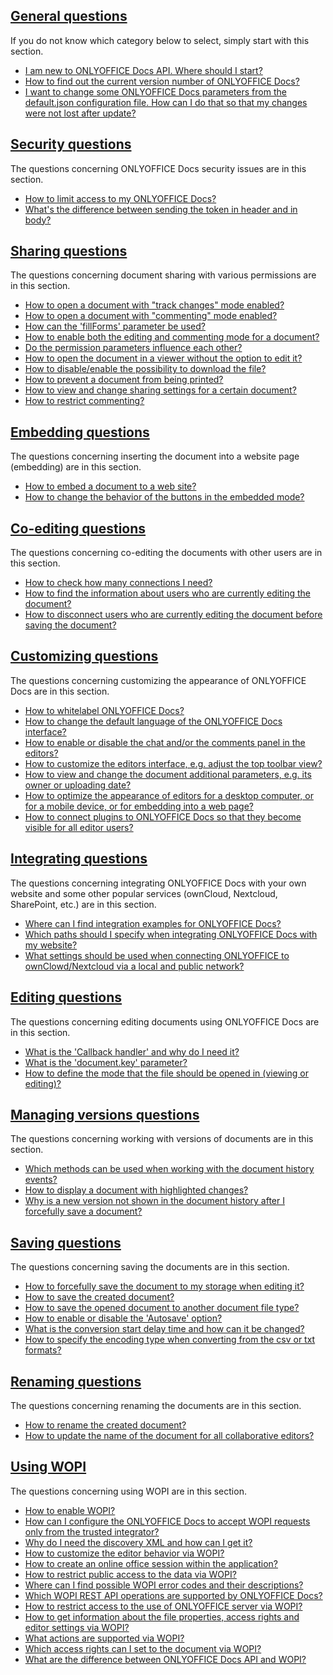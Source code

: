 ## [General questions](General/index.md)

If you do not know which category below to select, simply start with this section.

* [I am new to ONLYOFFICE Docs API. Where should I start?](General/index.md#i-am-new-to-onlyoffice-docs-api-where-should-i-start)
* [How to find out the current version number of ONLYOFFICE Docs?](General/index.md#how-to-find-out-the-current-version-number-of-onlyoffice-docs)
* [I want to change some ONLYOFFICE Docs parameters from the default.json configuration file. How can I do that so that my changes were not lost after update?](General/index.md#i-want-to-change-some-onlyoffice-docs-parameters-from-the-defaultjson-configuration-file-how-can-i-do-that-so-that-my-changes-were-not-lost-after-update)

## [Security questions](Security/index.md)

The questions concerning ONLYOFFICE Docs security issues are in this section.

* [How to limit access to my ONLYOFFICE Docs?](Security/index.md#how-to-limit-access-to-my-document-server)
* [What's the difference between sending the token in header and in body?](Security/index.md#whats-the-difference-between-sending-the-token-in-header-and-in-body)

## [Sharing questions](Sharing/index.md)

The questions concerning document sharing with various permissions are in this section.

* [How to open a document with "track changes" mode enabled?](Sharing/index.md#how-to-open-a-document-with-track-changes-mode-enabled)
* [How to open a document with "commenting" mode enabled?](Sharing/index.md#how-to-open-a-document-with-commenting-mode-enabled)
* [How can the 'fillForms' parameter be used?](Sharing/index.md#how-can-the-fillforms-parameter-be-used)
* [How to enable both the editing and commenting mode for a document?](Sharing/index.md#how-to-enable-both-the-editing-and-commenting-mode-for-a-document)
* [Do the permission parameters influence each other?](Sharing/index.md#do-the-permission-parameters-influence-each-other)
* [How to open the document in a viewer without the option to edit it?](Sharing/index.md#how-to-open-the-document-in-a-viewer-without-the-option-to-edit-it)
* [How to disable/enable the possibility to download the file?](Sharing/index.md#how-to-disableenable-the-possibility-to-download-the-file)
* [How to prevent a document from being printed?](Sharing/index.md#how-to-prevent-a-document-from-being-printed)
* [How to view and change sharing settings for a certain document?](Sharing/index.md#how-to-view-and-change-sharing-settings-for-a-certain-document)
* [How to restrict commenting?](Sharing/index.md#how-to-restrict-commenting)

## [Embedding questions](Embedding/index.md)

The questions concerning inserting the document into a website page (embedding) are in this section.

* [How to embed a document to a web site?](Embedding/index.md#how-to-embed-a-document-to-a-web-site)
* [How to change the behavior of the buttons in the embedded mode?](Embedding/index.md#how-to-change-the-behavior-of-the-buttons-in-the-embedded-mode)

## [Co-editing questions](Co-editing/index.md)

The questions concerning co-editing the documents with other users are in this section.

* [How to check how many connections I need?](Co-editing/index.md#how-to-check-how-many-connections-i-need)
* [How to find the information about users who are currently editing the document?](Co-editing/index.md#how-to-find-the-information-about-users-who-are-currently-editing-the-document)
* [How to disconnect users who are currently editing the document before saving the document?](Co-editing/index.md#how-to-disconnect-users-who-are-currently-editing-the-document-before-saving-the-document)

## [Customizing questions](Customizing/index.md)

The questions concerning customizing the appearance of ONLYOFFICE Docs are in this section.

* [How to whitelabel ONLYOFFICE Docs?](Customizing/index.md#how-to-whitelabel-onlyoffice-docs)
* [How to change the default language of the ONLYOFFICE Docs interface?](Customizing/index.md#how-to-change-the-default-language-of-the-onlyoffice-docs-interface)
* [How to enable or disable the chat and/or the comments panel in the editors?](Customizing/index.md#how-to-enable-or-disable-the-chat-andor-the-comments-panel-in-the-editors)
* [How to customize the editors interface, e.g. adjust the top toolbar view?](Customizing/index.md#how-to-customize-the-editors-interface-eg-adjust-the-top-toolbar-view)
* [How to view and change the document additional parameters, e.g. its owner or uploading date?](Customizing/index.md#how-to-view-and-change-the-document-additional-parameters-eg-its-owner-or-uploading-date)
* [How to optimize the appearance of editors for a desktop computer, or for a mobile device, or for embedding into a web page?](Customizing/index.md#how-to-optimize-the-appearance-of-editors-for-a-desktop-computer-or-for-a-mobile-device-or-for-embedding-into-a-web-page)
* [How to connect plugins to ONLYOFFICE Docs so that they become visible for all editor users?](Customizing/index.md#how-to-connect-plugins-to-onlyoffice-docs-so-that-they-become-visible-for-all-editor-users)

## [Integrating questions](Integrating/index.md)

The questions concerning integrating ONLYOFFICE Docs with your own website and some other popular services (ownCloud, Nextcloud, SharePoint, etc.) are in this section.

* [Where can I find integration examples for ONLYOFFICE Docs?](Integrating/index.md#where-can-i-find-integration-examples-for-onlyoffice-docs)
* [Which paths should I specify when integrating ONLYOFFICE Docs with my website?](Integrating/index.md#which-paths-should-i-specify-when-integrating-onlyoffice-docs-with-my-website)
* [What settings should be used when connecting ONLYOFFICE to ownClowd/Nextcloud via a local and public network?](Integrating/index.md#what-settings-should-be-used-when-connecting-onlyoffice-to-ownclowdnextcloud-via-a-local-and-public-network)

## [Editing questions](Editing/index.md)

The questions concerning editing documents using ONLYOFFICE Docs are in this section.

* [What is the 'Callback handler' and why do I need it?](Editing/index.md#what-is-the-callback-handler-and-why-do-i-need-it)
* [What is the 'document.key' parameter?](Editing/index.md#what-is-the-documentkey-parameter)
* [How to define the mode that the file should be opened in (viewing or editing)?](Editing/index.md#how-to-define-the-mode-that-the-file-should-be-opened-in-viewing-or-editing)

## [Managing versions questions](Managing%20versions/index.md)

The questions concerning working with versions of documents are in this section.

* [Which methods can be used when working with the document history events?](Managing%20versions/index.md#which-methods-can-be-used-when-working-with-the-document-history-events)
* [How to display a document with highlighted changes?](Managing%20versions/index.md#how-to-display-a-document-with-highlighted-changes)
* [Why is a new version not shown in the document history after I forcefully save a document?](Managing%20versions/index.md#why-is-a-new-version-not-shown-in-the-document-history-after-i-forcefully-save-a-document)

## [Saving questions](Saving/index.md)

The questions concerning saving the documents are in this section.

* [How to forcefully save the document to my storage when editing it?](Saving/index.md#how-to-forcefully-save-the-document-to-my-storage-when-editing-it)
* [How to save the created document?](Saving/index.md#how-to-save-the-created-document)
* [How to save the opened document to another document file type?](Saving/index.md#how-to-save-the-opened-document-to-another-document-file-type)
* [How to enable or disable the 'Autosave' option?](Saving/index.md#how-to-enable-or-disable-the-autosave-option)
* [What is the conversion start delay time and how can it be changed?](Saving/index.md#what-is-the-conversion-start-delay-time-and-how-can-it-be-changed)
* [How to specify the encoding type when converting from the csv or txt formats?](Saving/index.md#how-to-specify-the-encoding-type-when-converting-from-the-csv-or-txt-formats)

## [Renaming questions](Renaming/index.md)

The questions concerning renaming the documents are in this section.

* [How to rename the created document?](Renaming/index.md#how-to-rename-the-created-document)
* [How to update the name of the document for all collaborative editors?](Renaming/index.md#how-to-update-the-name-of-the-document-for-all-collaborative-editors)

## [Using WOPI](Using%20WOPI/index.md)

The questions concerning using WOPI are in this section.

* [How to enable WOPI?](Using%20WOPI/index.md#how-to-enable-wopi)
* [How can I configure the ONLYOFFICE Docs to accept WOPI requests only from the trusted integrator?](Using%20WOPI/index.md#how-can-i-configure-the-onlyoffice-docs-to-accept-wopi-requests-only-from-the-trusted-integrator)
* [Why do I need the discovery XML and how can I get it?](Using%20WOPI/index.md#why-do-i-need-the-discovery-xml-and-how-can-i-get-it)
* [How to customize the editor behavior via WOPI?](Using%20WOPI/index.md#how-to-customize-the-editor-behavior-via-wopi)
* [How to create an online office session within the application?](Using%20WOPI/index.md#how-to-create-an-online-office-session-within-the-application)
* [How to restrict public access to the data via WOPI?](Using%20WOPI/index.md#how-to-restrict-public-access-to-the-data-via-wopi)
* [Where can I find possible WOPI error codes and their descriptions?](Using%20WOPI/index.md#where-can-i-find-possible-wopi-error-codes-and-their-descriptions)
* [Which WOPI REST API operations are supported by ONLYOFFICE Docs?](Using%20WOPI/index.md#which-wopi-rest-api-operations-are-supported-by-onlyoffice-docs)
* [How to restrict access to the use of ONLYOFFICE server via WOPI?](Using%20WOPI/index.md#how-to-restrict-access-to-the-use-of-onlyoffice-server-via-wopi)
* [How to get information about the file properties, access rights and editor settings via WOPI?](Using%20WOPI/index.md#how-to-get-information-about-the-file-properties-access-rights-and-editor-settings-via-wopi)
* [What actions are supported via WOPI?](Using%20WOPI/index.md#what-actions-are-supported-via-wopi)
* [Which access rights can I set to the document via WOPI?](Using%20WOPI/index.md#which-access-rights-can-i-set-to-the-document-via-wopi)
* [What are the difference between ONLYOFFICE Docs API and WOPI?](Using%20WOPI/index.md#what-are-the-difference-between-onlyoffice-docs-api-and-wopi)
